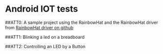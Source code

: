 # Android IOT tests

##ATT0: 
A sample project using the RainbowHat and the RainbowHat driver from [RainbowHat driver on github](https://github.com/androidthings/contrib-drivers/tree/master/rainbowhat)

##ATT1:
Blinking a led on a breadboard

##ATT2:
Controlling an LED by a Button